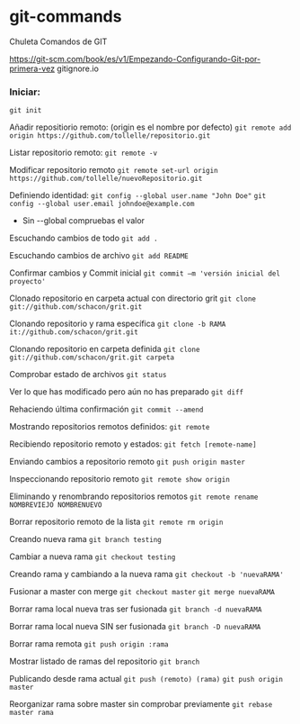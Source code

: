# git-commands
Chuleta Comandos de GIT

https://git-scm.com/book/es/v1/Empezando-Configurando-Git-por-primera-vez
gitignore.io

### Iniciar:
`git init`

Añadir repositiorio remoto: (origin es el nombre por defecto)
`git remote add origin https://github.com/tollelle/repositorio.git`

Listar repositorio remoto:
`git remote -v`

Modificar repositorio remoto
`git remote set-url origin https://github.com/tollelle/nuevoRepositorio.git`

Definiendo identidad:
`git config --global user.name "John Doe"`
`git config --global user.email johndoe@example.com`
* Sin --global compruebas el valor

Escuchando cambios de todo
`git add .` 

Escuchando cambios de archivo
`git add README`

Confirmar cambios y Commit inicial
`git commit –m 'versión inicial del proyecto'`

Clonado repositorio en carpeta actual con directorio grit
`git clone git://github.com/schacon/grit.git`

Clonando repositorio y rama específica
`git clone -b RAMA it://github.com/schacon/grit.git`

Clonando repositorio en carpeta definida
`git clone git://github.com/schacon/grit.git carpeta`

Comprobar estado de archivos
`git status`

Ver lo que has modificado pero aún no has preparado
`git diff`

Rehaciendo última confirmación
`git commit --amend`

Mostrando repositorios remotos definidos:
`git remote`

Recibiendo repositorio remoto y estados:
`git fetch [remote-name]`

Enviando cambios a repositorio remoto
`git push origin master`

Inspeccionando repositorio remoto
`git remote show origin`

Eliminando y renombrando repositorios remotos
`git remote rename NOMBREVIEJO NOMBRENUEVO`

Borrar repositorio remoto de la lista
`git remote rm origin`

Creando nueva rama
`git branch testing`

Cambiar a nueva rama
`git checkout testing`

Creando rama y cambiando a la nueva rama
`git checkout -b 'nuevaRAMA'`

Fusionar a master con merge
`git checkout master`
`git merge nuevaRAMA`

Borrar rama local nueva tras ser fusionada
`git branch -d nuevaRAMA`

Borrar rama local nueva SIN ser fusionada
`git branch -D nuevaRAMA`

Borrar rama remota
`git push origin :rama`

Mostrar listado de ramas del repositorio
`git branch`

Publicando desde rama actual
`git push (remoto) (rama)`
`git push origin master`

Reorganizar rama sobre master sin comprobar previamente
`git rebase master rama`



